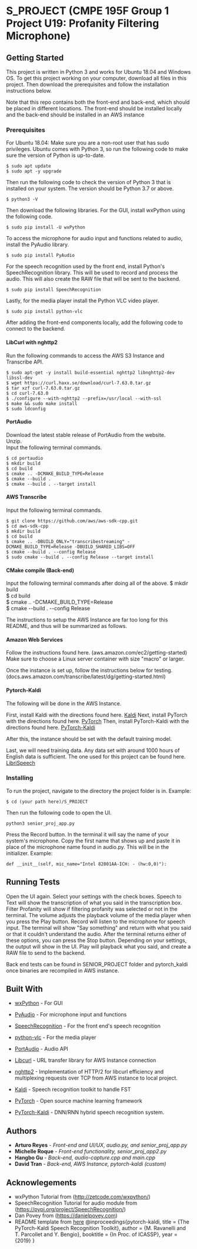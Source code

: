# S_PROJECT (CMPE 195F Group 1 Project U19: Profanity Filtering Microphone)

## Getting Started
This project is written in Python 3 and works for Ubuntu 18.04 and Windows OS. To get this project working on your computer, download all files in this project. Then download the prerequisites and follow the installation instructions below.

Note that this repo contains both the front-end and back-end, which should be placed in different locations. The front-end should be installed locally and the back-end should be installed in an AWS instance 

### Prerequisites
For Ubuntu 18.04:
Make sure you are a non-root user that has sudo privileges. Ubuntu comes with Python 3, so run the following code to make sure the version of Python is up-to-date.
```
$ sudo apt update
$ sudo apt -y upgrade 
```
Then run the following code to check the version of Python 3 that is installed on your system. The version should be Python 3.7 or above.
```
$ python3 -V
```
Then download the following libraries. 
For the GUI, install wxPython using the following code.
```
$ sudo pip install -U wxPython
```
To access the microphone for audio input and functions related to audio, install the PyAudio library.
```
$ sudo pip install PyAudio
```
For the speech recognition used by the front end, install Python's SpeechRecognition library. This will be used to record and process the audio. This will also create the RAW file that will be sent to the backend.
```
$ sudo pip install SpeechRecognition
```
Lastly, for the media player install the Python VLC video player.
```
$ sudo pip install python-vlc
```
After adding the front-end components locally, add the following code to connect to the backend.

#### LibCurl with nghttp2

Run the following commands to access the AWS S3 Instance and Transcribe API.
```
$ sudo apt-get -y install build-essential nghttp2 libnghttp2-dev libssl-dev   
$ wget https://curl.haxx.se/download/curl-7.63.0.tar.gz   
$ tar xzf curl-7.63.0.tar.gz    
$ cd curl-7.63.0    
$ ./configure --with-nghttp2 --prefix=/usr/local --with-ssl   
$ make && sudo make install   
$ sudo ldconfig   
```

#### PortAudio

Download the latest stable release of PortAudio from the website.  
Unzip.  
Input the following terminal commands.  

```
$ cd portaudio  
$ mkdir build  
$ cd build  
$ cmake .. -DCMAKE_BUILD_TYPE=Release  
$ cmake --build .  
$ cmake --build . --target install  
```

#### AWS Transcribe

Input the following terminal commands.
```
$ git clone https://github.com/aws/aws-sdk-cpp.git  
$ cd aws-sdk-cpp  
$ mkdir build  
$ cd build  
$ cmake .. -DBUILD_ONLY="transcribestreaming" -DCMAKE_BUILD_TYPE=Release -DBUILD_SHARED_LIBS=OFF  
$ cmake --build . --config Release  
$ sudo cmake --build . --config Release --target install  
```

#### CMake compile (Back-end)

Input the following terminal commands after doing all of the above.
$ mkdir build  
$ cd build  
$ cmake .. -DCMAKE_BUILD_TYPE=Release  
$ cmake --build . --config Release  

The instructions to setup the AWS Instance are far too long for this README, and thus will be summarized as follows.

#### Amazon Web Services
Follow the instructions found here. (aws.amazon.com/ec2/getting-started)
Make sure to choose a Linux server container with size "macro" or larger.

Once the instance is set up, follow the instructions below for testing.
(docs.aws.amazon.com/transcribe/latest/dg/getting-started.html)

#### Pytorch-Kaldi
The following will be done in the AWS Instance.

First, install Kaldi with the directions found here. [Kaldi](https://github.com/kaldi-asr/kaldi)
Next, install PyTorch with the directions found here. [PyTorch](https://pytorch.org)
Then, install PyTorch-Kaldi with the directions found here. [PyTorch-Kaldi](https://github.com/mravanelli/pytorch-kaldi)

After this, the instance should be set with the default training model.

Last, we will need training data. Any data set with around 1000 hours of English data is sufficient. The one used for this project can be found here. [LibriSpeech](www.openslr.org/12)

### Installing
To run the project, navigate to the directory the project folder is in.
Example:
```
$ cd (your path here)/S_PROJECT
```
Then run the following code to open the UI.
```
python3 senior_proj_app.py
```
Press the Record button. In the terminal it will say the name of your system's microphone. Copy the first name that shows up and paste it in place of the microphone name found in audio.py. This will be in the initializer.
Example:
```
def __init__(self, mic_name="Intel 82801AA-ICH: - (hw:0,0)"):
```

## Running Tests
Open the UI again. Select your settings with the check boxes. Speech to Text will show the transcription of what you said in the transcription box. Filter Profanity will show if filtering profanity was selected or not in the terminal. The volume adjusts the playback volume of the media player when you press the Play button. Record will listen to the microphone for speech input. The terminal will show "Say something" and return with what you said or that it couldn't understand the audio. After the terminal returns either of these options, you can press the Stop button. Depending on your settings, the output will show in the UI. Play will playback what you said, and create a RAW file to send to the backend.

Back end tests can be found in SENIOR_PROJECT folder and pytorch_kaldi once binaries are recompiled in AWS instance.

## Built With
* [wxPython](https://wxpython.org/pages/downloads/index.html) - For GUI
* [PyAudio](https://pypi.org/project/PyAudio/) - For microphone input and functions
* [SpeechRecognition](https://pypi.org/project/SpeechRecognition/) - For the front end's speech recognition
* [python-vlc](https://pypi.org/project/python-vlc/) - For the media player

* [PortAudio](https://www.portaudio.com) - Audio API 
* [Libcurl](https://curl.haxx.se/libcurl) - URL transfer library for AWS Instance connection
* [nghttp2](https://nghhttp2.org) - Implementation of HTTP/2 for libcurl efficiency and multiplexing requests over TCP from AWS instance to local project.

* [Kaldi](https://kaldi-asr.org) - Speech recognition toolkit to handle FST
* [PyTorch](https://pytorch.org) - Open source machine learning framework
* [PyTorch-Kaldi](https://github.com/mravanelli/pytorch-kaldi) - DNN/RNN hybrid speech recognition system.

## Authors
* **Arturo Reyes** - *Front-end and UI/UX, audio.py, and senior_proj_app.py* 
* **Michelle Roque** - *Front-end functionality, senior_proj_app2.py*
* **Hangbo Gu** - *Back-end, audio-capture.cpp and main.cpp*
* **David Tran** - *Back-end, AWS Instance, pytorch-kaldi (custom)*

## Acknowlegements
* wxPython Tutorial from (http://zetcode.com/wxpython/)
* SpeechRecognition Tutorial for audio module from (https://pypi.org/project/SpeechRecognition/)
* Dan Povey from (https://danielpovey.com)
* README template from [here](https://gist.github.com/PurpleBooth/109311bb0361f32d87a2#project-title)
@inproceedings{pytorch-kaldi,
title    = {The PyTorch-Kaldi Speech Recognition Toolkit},
author    = {M. Ravanelli and T. Parcollet and Y. Bengio},
booktitle    = {In Proc. of ICASSP},
year    = {2019}
}
